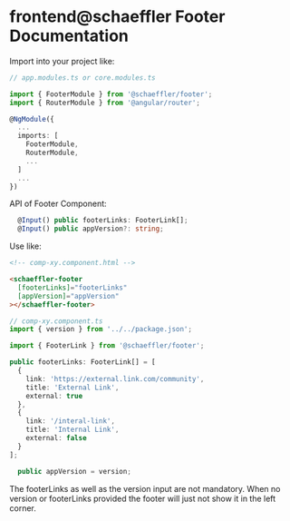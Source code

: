 # frontend@schaeffler Footer Documentation
Import into your project like:

```typescript
// app.modules.ts or core.modules.ts

import { FooterModule } from '@schaeffler/footer';
import { RouterModule } from '@angular/router';

@NgModule({
  ...
  imports: [
    FooterModule,
    RouterModule,
    ...
  ]
  ...
})
```

API of Footer Component:

```typescript
  @Input() public footerLinks: FooterLink[];
  @Input() public appVersion?: string;
```

Use like:

```html
<!-- comp-xy.component.html -->

<schaeffler-footer
  [footerLinks]="footerLinks"
  [appVersion]="appVersion"
></schaeffler-footer>
```

```typescript
// comp-xy.component.ts
import { version } from '../../package.json';

import { FooterLink } from '@schaeffler/footer';

public footerLinks: FooterLink[] = [
  {
    link: 'https://external.link.com/community',
    title: 'External Link',
    external: true
  },
  {
    link: '/interal-link',
    title: 'Internal Link',
    external: false
  }
];

  public appVersion = version;
```

The footerLinks as well as the version input are not mandatory. When no version or footerLinks provided the footer will just not show it in the left corner.
